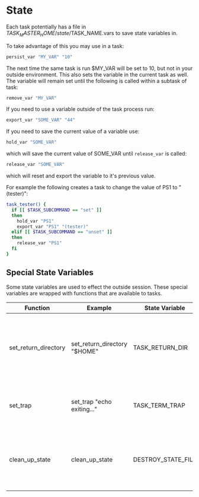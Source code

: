 # State

Each task potentially has a file in $TASK_MASTER_HOME/state/$TASK_NAME.vars to save state variables in.

To take advantage of this you may use in a task:

``` bash
persist_var "MY_VAR" "10"
```

The next time the same task is run $MY_VAR will be set to 10, but not in your outside environment.
This also sets the variable in the current task as well.
The variable will remain set until the following is called within a subtask of task:

``` bash
remove_var "MY_VAR"
```

If you need to use a variable outside of the task process run:

``` bash
export_var "SOME_VAR" "44"
```

If you need to save the current value of a variable use:

``` bash
hold_var "SOME_VAR"
```

which will save the current value of SOME_VAR until `release_var` is called:

``` bash
release_var "SOME_VAR"
```

which will reset and export the variable to it's previous value.

For example the following creates a task to change the value of PS1 to "(tester)":

``` bash
task_tester() {
  if [[ $TASK_SUBCOMMAND == "set" ]]
  then
    hold_var "PS1"
    export_var "PS1" "(tester)"
  elif [[ $TASK_SUBCOMMAND == "unset" ]]
  then
    release_var "PS1"
  fi
}
```

## Special State Variables

Some state variables are used to effect the outside session.
These special variables are wrapped with functions that are available to tasks.

| Function             | Example                      |  State Variable     |Action |
|----------------------|------------------------------|---------------------|-------|
| set_return_directory | set_return_directory "$HOME" |  TASK_RETURN_DIR    | Change the current working directory for the outside bash session |
| set_trap             | set_trap "echo exiting..."   |  TASK_TERM_TRAP     | Sets an exit trap for the outside bash session |
| clean_up_state       | clean_up_state               |  DESTROY_STATE_FILE | Remove the current state file after finishing task execution | 
